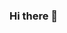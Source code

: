 ### Hi there 👋

<!--
**LuisLopezAvalos/LuisLopezAvalos** is a ✨ _special_ ✨ repository because its `README.md` (this file) appears on your GitHub profile.


✌️Hi there!,I’m Luis Avalos
- 🌱 I’m currently learning programming
- 👨🏻‍💻 I’m interested in a lot of topics, but recently in web programming and app creation.
- 🚀 I’m looking to collaborate in a company that helps me to be the best version of myself
- 📫 How to reach me: lopezavalosluismiguel21@gmail.com
-->
